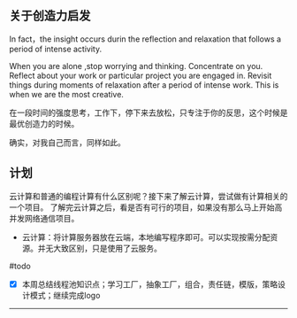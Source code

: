 ## 关于创造力启发

In fact，the insight occurs durin the reflection and relaxation that follows a period of intense activity.

When you are alone ,stop worrying and thinking.
Concentrate on you. 
Reflect about your work or particular project you are engaged in.
Revisit things during moments of relaxation after a period of intense work.
This  is when we are the most creative.


在一段时间的强度思考，工作下，停下来去放松，只专注于你的反思，这个时候是最优创造力的时候。

确实，对我自己而言，同样如此。





## 计划

云计算和普通的编程计算有什么区别呢？接下来了解云计算，尝试做有计算相关的一个项目。 了解完云计算之后，看是否有可行的项目，如果没有那么马上开始高并发网络通信项目。

- 云计算：将计算服务器放在云端，本地编写程序即可。可以实现按需分配资源。并无大致区别，只是使用了云服务。

#todo 
- [x] 本周总结线程池知识点；学习工厂，抽象工厂，组合，责任链，模版，策略设计模式；继续完成logo

--- 
